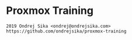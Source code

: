 # Proxmox Training

    2019 Ondrej Sika <ondrej@ondrejsika.com>
    https://github.com/ondrejsika/proxmox-training
